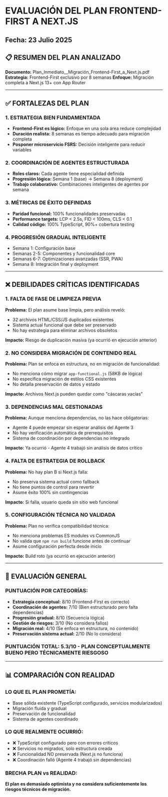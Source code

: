 # EVALUACIÓN DEL PLAN FRONTEND-FIRST A NEXT.JS
## Fecha: 23 Julio 2025

## 📋 RESUMEN DEL PLAN ANALIZADO

**Documento:** Plan_Inmediato__Migración_Frontend-First_a_Next.js.pdf
**Estrategia:** Frontend-First exclusivo por 8 semanas
**Enfoque:** Migración completa a Next.js 13+ con App Router

---

## ✅ FORTALEZAS DEL PLAN

### 1. **ESTRATEGIA BIEN FUNDAMENTADA**
- **Frontend-First es lógico:** Enfoque en una sola área reduce complejidad
- **Duración realista:** 8 semanas es tiempo adecuado para migración completa
- **Posponer microservicio FSRS:** Decisión inteligente para reducir variables

### 2. **COORDINACIÓN DE AGENTES ESTRUCTURADA**
- **Roles claros:** Cada agente tiene especialidad definida
- **Progresión lógica:** Semana 1 (base) → Semana 8 (deployment)
- **Trabajo colaborativo:** Combinaciones inteligentes de agentes por semana

### 3. **MÉTRICAS DE ÉXITO DEFINIDAS**
- **Paridad funcional:** 100% funcionalidades preservadas
- **Performance targets:** LCP < 2.5s, FID < 100ms, CLS < 0.1
- **Calidad código:** 100% TypeScript, 90%+ cobertura testing

### 4. **PROGRESIÓN GRADUAL INTELIGENTE**
- Semana 1: Configuración base
- Semanas 2-5: Componentes y funcionalidad core
- Semanas 6-7: Optimizaciones avanzadas (SSR, PWA)
- Semana 8: Integración final y deployment

---

## ❌ DEBILIDADES CRÍTICAS IDENTIFICADAS

### 1. **FALTA DE FASE DE LIMPIEZA PREVIA**
**Problema:** El plan asume base limpia, pero análisis reveló:
- 32 archivos HTML/CSS/JS duplicados existentes
- Sistema actual funcional que debe ser preservado
- No hay estrategia para eliminar archivos obsoletos

**Impacto:** Riesgo de duplicación masiva (ya ocurrió en ejecución anterior)

### 2. **NO CONSIDERA MIGRACIÓN DE CONTENIDO REAL**
**Problema:** Plan se enfoca en estructura, no en migración de funcionalidad:
- No menciona cómo migrar `app-functional.js` (58KB de lógica)
- No especifica migración de estilos CSS existentes
- No detalla preservación de datos y estado

**Impacto:** Archivos Next.js pueden quedar como "cáscaras vacías"

### 3. **DEPENDENCIAS MAL GESTIONADAS**
**Problema:** Aunque menciona dependencias, no las hace obligatorias:
- Agente 4 puede empezar sin esperar análisis del Agente 3
- No hay verificación automática de prerrequisitos
- Sistema de coordinación por dependencias no integrado

**Impacto:** Ya ocurrió - Agente 4 trabajó sin análisis de datos crítico

### 4. **FALTA DE ESTRATEGIA DE ROLLBACK**
**Problema:** No hay plan B si Next.js falla:
- No preserva sistema actual como fallback
- No tiene puntos de control para revertir
- Asume éxito 100% sin contingencias

**Impacto:** Si falla, usuario queda sin sitio web funcional

### 5. **CONFIGURACIÓN TÉCNICA NO VALIDADA**
**Problema:** Plan no verifica compatibilidad técnica:
- No menciona problemas ES modules vs CommonJS
- No valida que `npm run build` funcione antes de continuar
- Asume configuración perfecta desde inicio

**Impacto:** Build roto (ya ocurrió en ejecución anterior)

---

## 🎯 EVALUACIÓN GENERAL

### PUNTUACIÓN POR CATEGORÍAS:
- **Estrategia conceptual:** 8/10 (Frontend-First es correcto)
- **Coordinación de agentes:** 7/10 (Bien estructurado pero falta dependencias)
- **Progresión gradual:** 8/10 (Secuencia lógica)
- **Gestión de riesgos:** 3/10 (No considera fallos)
- **Migración real:** 4/10 (Se enfoca en estructura, no contenido)
- **Preservación sistema actual:** 2/10 (No lo considera)

### **PUNTUACIÓN TOTAL: 5.3/10 - PLAN CONCEPTUALMENTE BUENO PERO TÉCNICAMENTE RIESGOSO**

---

## 📊 COMPARACIÓN CON REALIDAD

### LO QUE EL PLAN PROMETÍA:
- Base sólida existente (TypeScript configurado, servicios modularizados)
- Migración fluida y gradual
- Preservación de funcionalidad
- Sistema de agentes coordinado

### LO QUE REALMENTE OCURRIÓ:
- ❌ TypeScript configurado pero con errores críticos
- ❌ Servicios no migrados, solo estructura creada
- ❌ Funcionalidad NO preservada (Next.js no funciona)
- ❌ Coordinación falló (Agente 4 trabajó sin dependencias)

### BRECHA PLAN vs REALIDAD:
**El plan es demasiado optimista y no considera suficientemente los riesgos técnicos de migración.**

